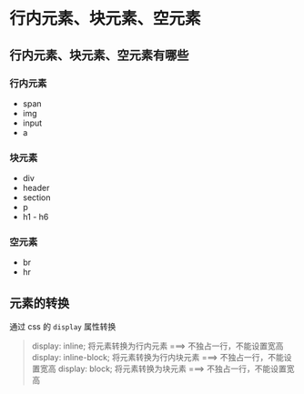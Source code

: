# 行内元素、块元素、空元素

## 行内元素、块元素、空元素有哪些

### 行内元素
- span
- img
- input
- a

### 块元素
- div
- header
- section
- p
- h1 - h6

### 空元素
- br
- hr


## 元素的转换
通过 css 的 `display` 属性转换
> display: inline;        将元素转换为行内元素    ===> 不独占一行，不能设置宽高
> display: inline-block;  将元素转换为行内块元素  ===> 不独占一行，不能设置宽高
> display: block;         将元素转换为块元素     ===> 不独占一行，不能设置宽高
